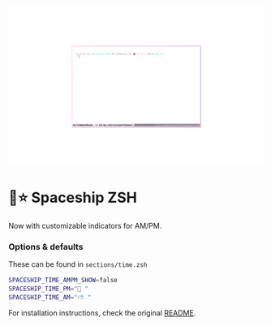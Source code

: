   ![spaceship →~ prompt](https://raw.githubusercontent.com/atrnh/spaceship-prompt/master/spaceship-ampm.png)

# 🚀⭐ Spaceship ZSH

Now with customizable indicators for AM/PM.


### Options & defaults

These can be found in `sections/time.zsh`

```bash
SPACESHIP_TIME_AMPM_SHOW=false
SPACESHIP_TIME_PM="🌙 "
SPACESHIP_TIME_AM="⛅ "
```

For installation instructions, check the original
[README](https://github.com/denysdovhan/spaceship-prompt/blob/master/README.md).
